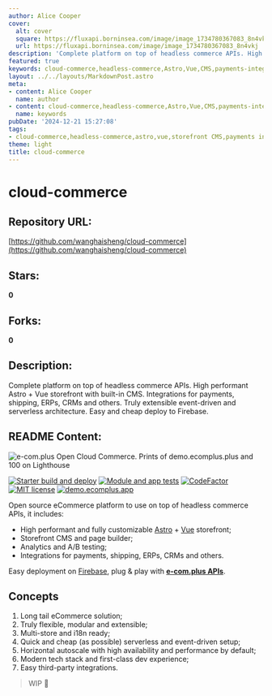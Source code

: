```yaml
---
author: Alice Cooper
cover:
  alt: cover
  square: https://fluxapi.borninsea.com/image/image_1734780367083_8n4vkj
  url: https://fluxapi.borninsea.com/image/image_1734780367083_8n4vkj
description: 'Complete platform on top of headless commerce APIs. High performant Astro + Vue storefront with built-in CMS. Integrations for payments, shipping, ERPs, CRMs and others. Truly extensible event-driven and serverless architecture. Easy and cheap deploy to Firebase.'
featured: true
keywords: cloud-commerce,headless-commerce,Astro,Vue,CMS,payments-integration,shipping-integration,ERP-integration,CRM-integration,e-commerce-platform,open-source,serverless,event-driven,Firebase-deploy,customizable,analytics,A/B-testing,plug-and-play,i18n,multi-store,modern-tech-stack,dev-experience,e-commerce-api-integration,WIP
layout: ../../layouts/MarkdownPost.astro
meta:
- content: Alice Cooper
  name: author
- content: cloud-commerce,headless-commerce,Astro,Vue,CMS,payments-integration,shipping-integration,ERP-integration,CRM-integration,e-commerce-platform,open-source,serverless,event-driven,Firebase-deploy,customizable,analytics,A/B-testing,plug-and-play,i18n,multi-store,modern-tech-stack,dev-experience,e-commerce-api-integration,WIP
  name: keywords
pubDate: '2024-12-21 15:27:08'
tags:
- cloud-commerce,headless-commerce,astro,vue,storefront CMS,payments integrations,shipping integrations,ERP integrations,CRM integrations,serverless architecture,event-driven architecture,easy deploy,Firebase,open source,e-commerce platform,i18n,multi-store,WIP
theme: light
title: cloud-commerce
---
```


# cloud-commerce

## Repository URL: 
[https://github.com/wanghaisheng/cloud-commerce](https://github.com/wanghaisheng/cloud-commerce)

## Stars: 
**0**

## Forks: 
**0**

## Description: 
Complete platform on top of headless commerce APIs. High performant Astro + Vue storefront with built-in CMS. Integrations for payments, shipping, ERPs, CRMs and others. Truly extensible event-driven and serverless architecture. Easy and cheap deploy to Firebase.

## README Content: 
![e-com.plus Open Cloud Commerce. Prints of demo.ecomplus.plus and 100 on Lighthouse](https://github.com/ecomplus/cloud-commerce/assets/10326572/901388b5-cca3-449e-96e7-a787baa3fa78)

[![Starter build and deploy](https://github.com/ecomplus/store/workflows/Build%20and%20deploy/badge.svg)](https://github.com/ecomplus/store/actions/workflows/build-and-deploy.yml) [![Module and app tests](https://github.com/ecomplus/cloud-commerce/workflows/Module%20and%20app%20tests/badge.svg)](https://github.com/ecomplus/cloud-commerce/actions/workflows/test-apps.yml) [![CodeFactor](https://www.codefactor.io/repository/github/ecomplus/cloud-commerce/badge)](https://www.codefactor.io/repository/github/ecomplus/cloud-commerce) [![MIT license](https://img.shields.io/badge/license-MIT-emerald.svg)](https://opensource.org/licenses/MIT) [![demo.ecomplus.app](https://img.shields.io/badge/demo-Store-purple)](https://demo.ecomplus.app/)

Open source eCommerce platform to use on top of headless commerce APIs, it includes:
- High performant and fully customizable [Astro](https://astro.build/) + [Vue](https://vuejs.org/) storefront;
- Storefront CMS and page builder;
- Analytics and A/B testing;
- Integrations for payments, shipping, ERPs, CRMs and others.

Easy deployment on [Firebase](https://firebase.google.com/), plug & play with **[e-com.plus APIs](https://developers.e-com.plus/)**.

## Concepts

1. Long tail eCommerce solution;
2. Truly flexible, modular and extensible;
3. Multi-store and i18n ready;
4. Quick and cheap (as possible) serverless and event-driven setup;
5. Horizontal autoscale with high availability and performance by default;
6. Modern tech stack and first-class dev experience;
7. Easy third-party integrations.

> WIP 🚧

